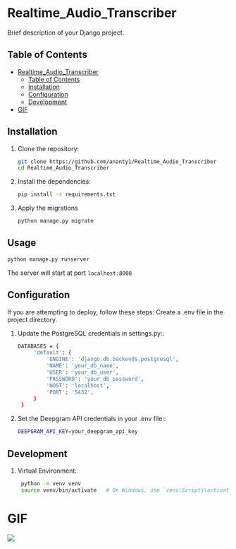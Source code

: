 # Realtime_Audio_Transcriber

Brief description of your Django project.

## Table of Contents

- [Realtime\_Audio\_Transcriber](#realtime_audio_transcriber)
  - [Table of Contents](#table-of-contents)
  - [Installation](#installation)
  - [Configuration](#configuration)
  - [Development](#development)
- [GIF](#gif)

## Installation

1. Clone the repository:

   ```bash
   git clone https://github.com/ananty1/Realtime_Audio_Transcriber
   cd Realtime_Audio_Transcriber

2. Install the dependencies:

   ```bash
   pip install -r requirements.txt

3. Apply the migrations 

    ```bash
   python manage.py migrate
    
## Usage

   ```bash
   python manage.py runserver
   ```

The server will start at port `localhost:8000`

## Configuration
If you are attempting to deploy, follow these steps:
Create a .env file in the project directory.
1. Update the PostgreSQL credentials in settings.py::

   ```bash
   DATABASES = {
        'default': {
            'ENGINE': 'django.db.backends.postgresql',
            'NAME': 'your_db_name',
            'USER': 'your_db_user',
            'PASSWORD': 'your_db_password',
            'HOST': 'localhost',
            'PORT': '5432',
        }
    }

2. Set the Deepgram API credentials in your .env file::

   ```bash
   DEEPGRAM_API_KEY=your_deepgram_api_key


## Development

1. Virtual Environment:

   ```bash
    python -m venv venv
    source venv/bin/activate   # On Windows, use `venv\Scripts\activate`

# GIF
![](https://github.com/ananty1/Realtime_Audio_Transcriber/edit/main/media/Building%20a%20Real-Time%20Transcription%20App%20with%20Django%20and%20DeepGram.gif)